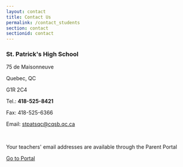 ```yaml
---
layout: contact
title: Contact Us
permalink: /contact_students
section: contact
sectionid: contact
---
```


<div class="col-12 flexRow">
    <div class="schoolContact">
        <h3>St. Patrick's High School</h3>
        <p>75 de Maisonneuve</p>
        <p>Quebec, QC</p>
        <p>G1R 2C4</p>
        <p>Tel.: <strong>418-525-8421</strong></p>
        <p>Fax: 418-525-6366</p>
        <p>Email: <a href="mailto:stpatsqc@cqsb.qc.ca">stpatsqc@cqsb.qc.ca</a></p>
        <br>
        <p>Your teachers' email addresses are available through the Parent Portal</p>
        <a class="button button-lightbox button-block" href="https://portailparents.ca/accueil/en/" target="_blank">Go to Portal</a>
    </div>
</div>